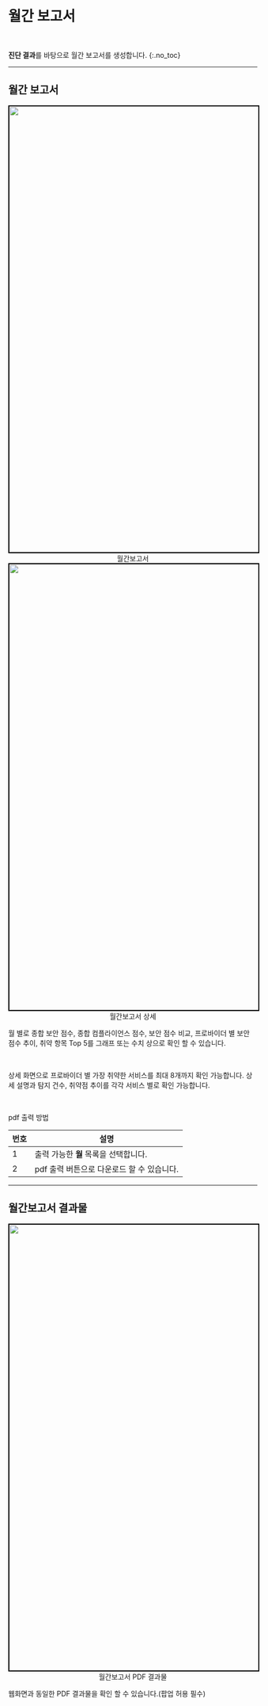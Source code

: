 # 월간 보고서

<br>

**진단 결과**를 바탕으로 월간 보고서를 생성합니다.
{:.no_toc}

---

## 월간 보고서

<center>
    <img
        src="/assets/images/월간보고서_웹.png"
        width="1600"
        height="900"
        style="border: 2px solid black;"
    />
    <figcaption>월간보고서</figcaption>
</center>

<center>
    <img
        src="/assets/images/월간보고서_상세.png"
        width="1600"
        height="900"
        style="border: 2px solid black;"
    />
    <figcaption>월간보고서 상세</figcaption>
</center>

월 별로 종합 보안 점수, 종합 컴플라이언스 점수, 보안 점수 비교, 프로바이더 별 보안 점수 추이, 취약 항목 Top 5를 그래프 또는 수치 상으로 확인 할 수 있습니다.

<br>

상세 화면으로 프로바이더 별 가장 취약한 서비스를 최대 8개까지 확인 가능합니다. 상세 설명과 탐지 건수, 취약점 추이를 각각 서비스 별로 확인 가능합니다.

<br>

pdf 출력 방법
<br>

| 번호 | 설명                                       |
| ---- | ------------------------------------------ |
| 1    | 출력 가능한 **월** 목록을 선택합니다.      |
| 2    | pdf 출력 버튼으로 다운로드 할 수 있습니다. |

---

## 월간보고서 결과물

<center>
    <img
        src="/assets/images/월간보고서_pdf.png"
        width="1600"
        height="900"
        style="border: 2px solid black;"
    />
    <figcaption>월간보고서 PDF 결과물</figcaption>
</center>

웹화면과 동일한 PDF 결과물을 확인 할 수 있습니다.(팝업 허용 필수)
